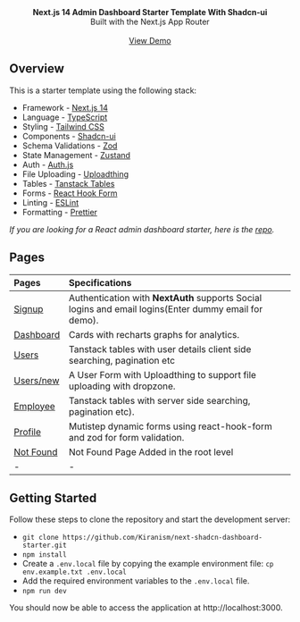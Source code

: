 <picture>
  <source media="(prefers-color-scheme: dark)" srcset="https://user-images.githubusercontent.com/9113740/201498864-2a900c64-d88f-4ed4-b5cf-770bcb57e1f5.png">
  <source media="(prefers-color-scheme: light)" srcset="https://user-images.githubusercontent.com/9113740/201498152-b171abb8-9225-487a-821c-6ff49ee48579.png">
</picture>

<div align="center"><strong>Next.js 14 Admin Dashboard Starter Template With Shadcn-ui</strong></div>
<div align="center">Built with the Next.js App Router</div>
<br />
<div align="center">
<a href="https://moda-invoice-55t2.vercel.app/">View Demo</a>
<span>
</div>

## Overview

This is a starter template using the following stack:

- Framework - [Next.js 14](https://nextjs.org/13)
- Language - [TypeScript](https://www.typescriptlang.org)
- Styling - [Tailwind CSS](https://tailwindcss.com)
- Components - [Shadcn-ui](https://ui.shadcn.com)
- Schema Validations - [Zod](https://zod.dev)
- State Management - [Zustand](https://zustand-demo.pmnd.rs)
- Auth - [Auth.js](https://authjs.dev/)
- File Uploading - [Uploadthing](https://uploadthing.com)
- Tables - [Tanstack Tables](https://ui.shadcn.com/docs/components/data-table)
- Forms - [React Hook Form](https://ui.shadcn.com/docs/components/form)
- Linting - [ESLint](https://eslint.org)
- Formatting - [Prettier](https://prettier.io)

_If you are looking for a React admin dashboard starter, here is the [repo](https://github.com/Kiranism/react-shadcn-dashboard-starter)._

## Pages

| Pages                                                                            | Specifications                                                                                        |
| :------------------------------------------------------------------------------- | :---------------------------------------------------------------------------------------------------- |
| [Signup](https://next-shadcn-dashboard-starter.vercel.app/)                      | Authentication with **NextAuth** supports Social logins and email logins(Enter dummy email for demo). |
| [Dashboard](https://next-shadcn-dashboard-starter.vercel.app/dashboard)          | Cards with recharts graphs for analytics.                                                             |
| [Users](https://next-shadcn-dashboard-starter.vercel.app/dashboard/user)         | Tanstack tables with user details client side searching, pagination etc                               |
| [Users/new](https://next-shadcn-dashboard-starter.vercel.app/dashboard/user/new) | A User Form with Uploadthing to support file uploading with dropzone.                                 |
| [Employee](https://next-shadcn-dashboard-starter.vercel.app/dashboard/employee)  | Tanstack tables with server side searching, pagination etc).                                          |
| [Profile](https://next-shadcn-dashboard-starter.vercel.app/dashboard/profile)    | Mutistep dynamic forms using react-hook-form and zod for form validation.                             |
| [Not Found](https://next-shadcn-dashboard-starter.vercel.app/dashboard/notfound) | Not Found Page Added in the root level                                                                |
| -                                                                                | -                                                                                                     |

## Getting Started

Follow these steps to clone the repository and start the development server:

- `git clone https://github.com/Kiranism/next-shadcn-dashboard-starter.git`
- `npm install`
- Create a `.env.local` file by copying the example environment file:
  `cp env.example.txt .env.local`
- Add the required environment variables to the `.env.local` file.
- `npm run dev`

You should now be able to access the application at http://localhost:3000.
